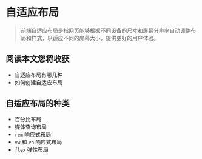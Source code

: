 # 自适应布局

> 前端自适应布局是指网页能够根据不同设备的尺寸和屏幕分辨率自动调整布局和样式，以适应不同的屏幕大小，提供更好的用户体验。

## 阅读本文您将收获
* 自适应布局有哪几种
* 如何创建自适应布局

## 自适应布局的种类
* 百分比布局
* 媒体查询布局
* `rem` 响应式布局
* `vw` 和 `vh` 响应式布局
* `flex` 弹性布局

## 
